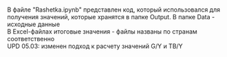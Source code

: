 <br> В файле "Rashetka.ipynb" представлен код, который использовался для получения значений, которые хранятся в папке Output. В папке Data - исходные данные
<br> В Excel-файлах итоговые значения - файлы названы по странам соответственно
<br> UPD 05.03: изменен подход к расчету значений G/Y и TB/Y
